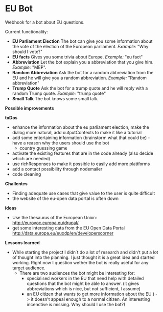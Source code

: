 # EU Bot #

Webhook for a bot about EU questions.


Current functionality: 
- __EU Parliament Election__ The bot can give you some information about the vote of the election of the European parliament. _Example:_ "Why should I vote?"
- __EU facts__ Gives you some trivia about Europe. _Example:_ "eu fact"
- __Abbreviation__ Let the bot explain you a abbreviation that you give him. _Example:_ "MEP". 
- __Random Abbreviation__ Ask the bot for a random abbreviation from the EU and he will give you a random abbreviation. _Example:_ "Random abbreviation"
- __Trump Quote__ Ask the bot for a trump quote and he will reply with a random Trump quote. _Example:_ "trump quote"
- __Small Talk__ The bot knows some small talk.

__Possible improvements__


__toDos__
- enhance the information about the eu parliament election, make the dialog more natural, add outputContexts to make it like a tutorial
- add some entertaining information (brainstorm what that could be) - have a reason why the users should use the bot
    - country guessing game
- activate the existing features that are in the code already (also decide which are needed)
- use richResponses to make it possible to easily add more plattforms
- add a contact possibility through nodemailer
- code cleaning


__Challentes__
- Finding adequate use cases that give value to the user is quite difficult
- the website of the eu-open data portal is often down

__ideas__
- Use the thesaurus of the European Union: http://eurovoc.europa.eu/drupal/ 
- get some interesting data from the EU Open Data Portal http://data.europa.eu/euodp/en/developerscorner

__Lessons learned__
- While starting the project I didn`t do a lot of research and didn't put a lot of thought into the planning. I just thought it is a great idea and started working. Right now I question wether the bot is really useful for any target audience. 
    - There are two audiences the bot might be interesting for: 
        - specialised workers in the EU that need help with detailed questions that the bot might be able to answer. (it gives abbreviations which is nice, but not sufficient, I assume)
        - an EU citizen that wants to get more information about the EU ( -> it doesn't appeal enough to a normal citizen. An interesting incenctive is missing. Why should I use the bot?)
